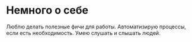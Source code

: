 # Немного о себе
Люблю делать полезные фичи для работы. Автоматизирую процессы, если есть необходимость. Умею слушать и слышать людей.
